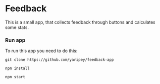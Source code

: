 # Feedback

This is a small app, that collects feedback through buttons and calculates some stats.

### Run app

To run this app you need to do this:

	git clone https://github.com/yaripey/feedback-app

	npm install

	npm start
	